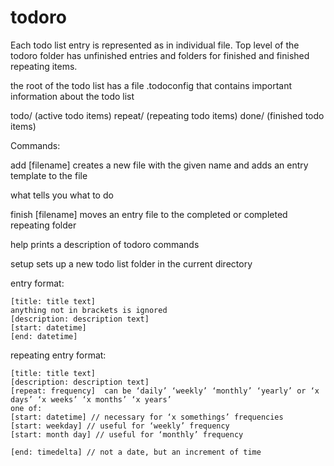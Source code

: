 # todoro #

Each todo list entry is represented as in individual file.
Top level of the todoro folder has unfinished entries and folders for finished and finished repeating items.

the root of the todo list has a file .todoconfig that contains important information about the todo list

todo/
	(active todo items)
	repeat/
		(repeating todo items)
	done/
		(finished todo items)
	


Commands:

add [filename]
	creates a new file with the given name and adds an entry template to the file

what
	tells you what to do

finish [filename]
	moves an entry file to the completed or completed repeating folder

help
	prints a description of todoro commands

setup
	sets up a new todo list folder in the current directory



entry format:

    [title: title text]
    anything not in brackets is ignored
    [description: description text]
    [start: datetime]
    [end: datetime]
    
repeating entry format:

    [title: title text]
    [description: description text]
    [repeat: frequency]  can be ‘daily’ ‘weekly’ ‘monthly’ ‘yearly’ or ‘x days’ ‘x weeks’ ‘x months’ ‘x years’
    one of:
    [start: datetime] // necessary for ‘x somethings’ frequencies
    [start: weekday] // useful for ‘weekly’ frequency
    [start: month day] // useful for ‘monthly’ frequency
    
    [end: timedelta] // not a date, but an increment of time
